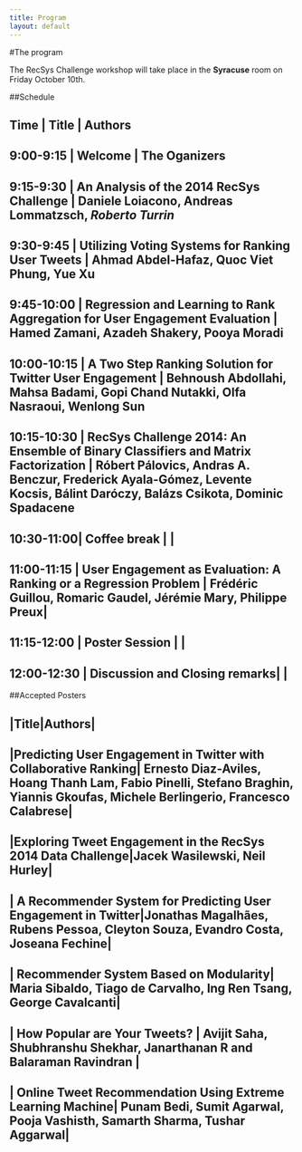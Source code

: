 ```yaml
---
title: Program
layout: default
---
```

#The program

The RecSys Challenge workshop will take place in the __Syracuse__ room on Friday October 10th.

##Schedule

Time | Title | Authors 
---
9:00-9:15 | Welcome | The Oganizers
---
9:15-9:30 | An Analysis of the 2014 RecSys Challenge | Daniele Loiacono, Andreas Lommatzsch, _Roberto Turrin_
---
9:30-9:45 | Utilizing Voting Systems for Ranking User Tweets | Ahmad Abdel-Hafaz, Quoc Viet Phung, Yue Xu
---
9:45-10:00 | Regression and Learning to Rank Aggregation for User Engagement Evaluation | Hamed Zamani, Azadeh Shakery, Pooya Moradi
---
10:00-10:15 | A Two Step Ranking Solution for Twitter User Engagement | Behnoush Abdollahi, Mahsa Badami, Gopi Chand Nutakki, Olfa Nasraoui, Wenlong Sun 
---
10:15-10:30 | RecSys Challenge 2014: An Ensemble of Binary Classifiers and Matrix Factorization | Róbert Pálovics, Andras A. Benczur, Frederick Ayala-Gómez, Levente Kocsis, Bálint Daróczy, Balázs Csikota, Dominic Spadacene
---
10:30-11:00| Coffee break | |
---
11:00-11:15 | User Engagement as Evaluation: A Ranking or a Regression Problem | Frédéric Guillou, Romaric Gaudel, Jérémie Mary, Philippe Preux|
---
11:15-12:00 | Poster Session | |
---
12:00-12:30 | Discussion and Closing remarks| |
---

##Accepted Posters

|Title|Authors|
---
|Predicting User Engagement in Twitter with Collaborative Ranking| Ernesto Diaz-Aviles, Hoang Thanh Lam, Fabio Pinelli, Stefano Braghin, Yiannis Gkoufas, Michele Berlingerio, Francesco Calabrese|
---
|Exploring Tweet Engagement in the RecSys 2014 Data Challenge|Jacek Wasilewski, Neil Hurley|
---
| A Recommender System for Predicting User Engagement in Twitter|Jonathas Magalhães, Rubens Pessoa, Cleyton Souza, Evandro Costa, Joseana Fechine|
---
| Recommender System Based on Modularity| Maria Sibaldo, Tiago de Carvalho, Ing Ren Tsang, George Cavalcanti|
---
| How Popular are Your Tweets? | Avijit Saha, Shubhranshu Shekhar, Janarthanan R and Balaraman Ravindran |
---
| Online Tweet Recommendation Using Extreme Learning Machine| Punam Bedi, Sumit Agarwal, Pooja Vashisth, Samarth Sharma, Tushar Aggarwal|
---
